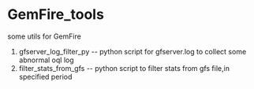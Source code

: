 # GemFire_tools
some utils for GemFire

1. gfserver_log_filter_py -- python script for gfserver.log to collect some abnormal oql log
2. filter_stats_from_gfs -- python script to filter stats from gfs file,in specified period
